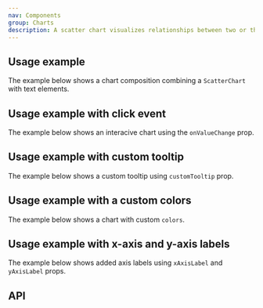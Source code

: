 ```yaml
---
nav: Components
group: Charts
description: A scatter chart visualizes relationships between two or three variables.
---
```


<code src="./demos/index.tsx" nopadding></code>

## Usage example

The example below shows a chart composition combining a `ScatterChart` with text elements.

<code src="./demos/example.tsx"></code>

## Usage example with click event

The example below shows an interacive chart using the `onValueChange` prop.

<code src="./demos/clickEvent.tsx"></code>

## Usage example with custom tooltip

The example below shows a custom tooltip using `customTooltip` prop.

<code src="./demos/customTooltip.tsx"></code>

## Usage example with a custom colors

The example below shows a chart with custom `colors`.

<code src="./demos/customColors.tsx"></code>

## Usage example with x-axis and y-axis labels

The example below shows added axis labels using `xAxisLabel` and `yAxisLabel` props.

<code src="./demos/axis.tsx"></code>

## API

<API></API>
